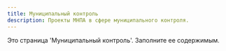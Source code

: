 ```yaml
---
title: Муниципальный контроль
description: Проекты МНПА в сфере муниципального контроля.
---
```


Это страница 'Муниципальный контроль'. Заполните ее содержимым.

